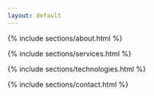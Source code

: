 ```yaml
---
layout: default
---
```



{% include sections/about.html %}

{% include sections/services.html %}

{% include sections/technologies.html %}

{% include sections/contact.html %}
